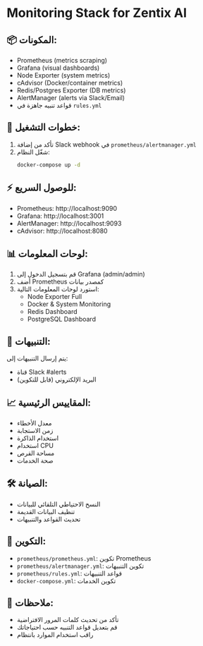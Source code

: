 # Monitoring Stack for Zentix AI

## 📦 المكونات:
- Prometheus (metrics scraping)
- Grafana (visual dashboards)
- Node Exporter (system metrics)
- cAdvisor (Docker/container metrics)
- Redis/Postgres Exporter (DB metrics)
- AlertManager (alerts via Slack/Email)
- قواعد تنبيه جاهزة في `rules.yml`

## 🚀 خطوات التشغيل:
1. تأكد من إضافة Slack webhook في `prometheus/alertmanager.yml`
2. شغّل النظام:
   ```bash
   docker-compose up -d
   ```

## ⚡ للوصول السريع:
- Prometheus: http://localhost:9090
- Grafana: http://localhost:3001
- AlertManager: http://localhost:9093
- cAdvisor: http://localhost:8080

## 📊 لوحات المعلومات:
1. قم بتسجيل الدخول إلى Grafana (admin/admin)
2. أضف Prometheus كمصدر بيانات
3. استورد لوحات المعلومات التالية:
   - Node Exporter Full
   - Docker & System Monitoring
   - Redis Dashboard
   - PostgreSQL Dashboard

## 🔔 التنبيهات:
يتم إرسال التنبيهات إلى:
- قناة Slack #alerts
- البريد الإلكتروني (قابل للتكوين)

## 📈 المقاييس الرئيسية:
- معدل الأخطاء
- زمن الاستجابة
- استخدام الذاكرة
- استخدام CPU
- مساحة القرص
- صحة الخدمات

## 🛠️ الصيانة:
- النسخ الاحتياطي التلقائي للبيانات
- تنظيف البيانات القديمة
- تحديث القواعد والتنبيهات

## 🔧 التكوين:
- `prometheus/prometheus.yml`: تكوين Prometheus
- `prometheus/alertmanager.yml`: تكوين التنبيهات
- `prometheus/rules.yml`: قواعد التنبيهات
- `docker-compose.yml`: تكوين الخدمات

## 📝 ملاحظات:
- تأكد من تحديث كلمات المرور الافتراضية
- قم بتعديل قواعد التنبيه حسب احتياجاتك
- راقب استخدام الموارد بانتظام 
